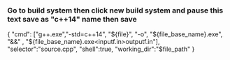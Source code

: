
### Go to build system then click new build system and pause this text save as "c++14" name then save

{
"cmd": ["g++.exe","-std=c++14", "${file}", "-o", "${file_base_name}.exe", "&&" , "${file_base_name}.exe<inputf.in>outputf.in"],
"selector":"source.cpp",
"shell":true,
"working_dir":"$file_path"
}
